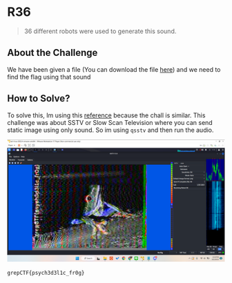 # R36
> 36 different robots were used to generate this sound.

## About the Challenge
We have been given a file (You can download the file [here](r36.wav)) and we need to find the flag using that sound

## How to Solve?
To solve this, Im using this [reference](https://ctftime.org/writeup/22354) because the chall is similar. This challenge was about SSTV or Slow Scan Television where you can send static image using only sound. So im using `qsstv` and then run the audio.

![flag](images/flag.png)

```
grepCTF{psych3d3l1c_fr0g}
```